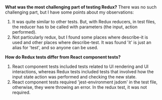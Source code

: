 **What was the most challenging part of testing Redux?**
There was no such challenging part, but I have some points about my observations:
1. It was quite similar to other tests. But, with Redux reducers, in test files, the reducer has to be called with parameters (the input, action performed).
2. Not particularly redux, but I found some places where describe-it is used and other places where describe-test. It was found 'it' is just an alias for 'test', and so anyone can be used.


**How do Redux tests differ from React component tests?**
1. React component tests included tests related to UI rendering and UI interactions, whereas Redux tests included tests that involved how the input state action was performed and checking the new state.
2. React component tests required 'jest-environment jsdom' in the test file, otherwise, they were throwing an error. In the redux test, it was not required.